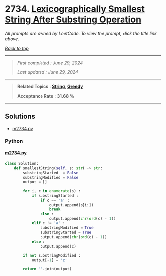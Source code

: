 # 2734. [Lexicographically Smallest String After Substring Operation](<https://leetcode.com/problems/lexicographically-smallest-string-after-substring-operation>)

*All prompts are owned by LeetCode. To view the prompt, click the title link above.*

*[Back to top](<../README.md>)*

------

> *First completed : June 29, 2024*
>
> *Last updated : June 29, 2024*

------

> **Related Topics** : **[String](<by_topic/String.md>), [Greedy](<by_topic/Greedy.md>)**
>
> **Acceptance Rate** : **31.68 %**

------

## Solutions

- [m2734.py](<../my-submissions/m2734.py>)
### Python
#### [m2734.py](<../my-submissions/m2734.py>)
```Python
class Solution:
    def smallestString(self, s: str) -> str:
        substringStarted  = False
        substringModified = False
        output = []

        for i, c in enumerate(s) :
            if substringStarted :
                if c == 'a' :
                    output.append(s[i:])
                    break
                else :
                    output.append(chr(ord(c) - 1))
            elif c != 'a' :
                substringModified = True
                substringStarted = True
                output.append(chr(ord(c) - 1))
            else :
                output.append(c)

        if not substringModified :
            output[-1] = 'z'

        return ''.join(output)
```

